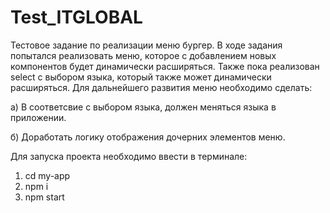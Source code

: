 # Test_ITGLOBAL
Тестовое задание по реализации меню бургер.
В ходе задания попытался реализовать меню, которое с добавлением новых компонентов будет динамически расширяться. 
Также пока реализован select с выбором языка, который также может динамически расширяться. 
Для дальнейшего развития меню необходимо сделать: 

а) В соответсвие с выбором языка, должен меняться языка в приложении.

б) Доработать логику отображения дочерних элементов меню. 

Для запуска проекта необходимо ввести в терминале: 
1) cd my-app
2) npm i
3) npm start
